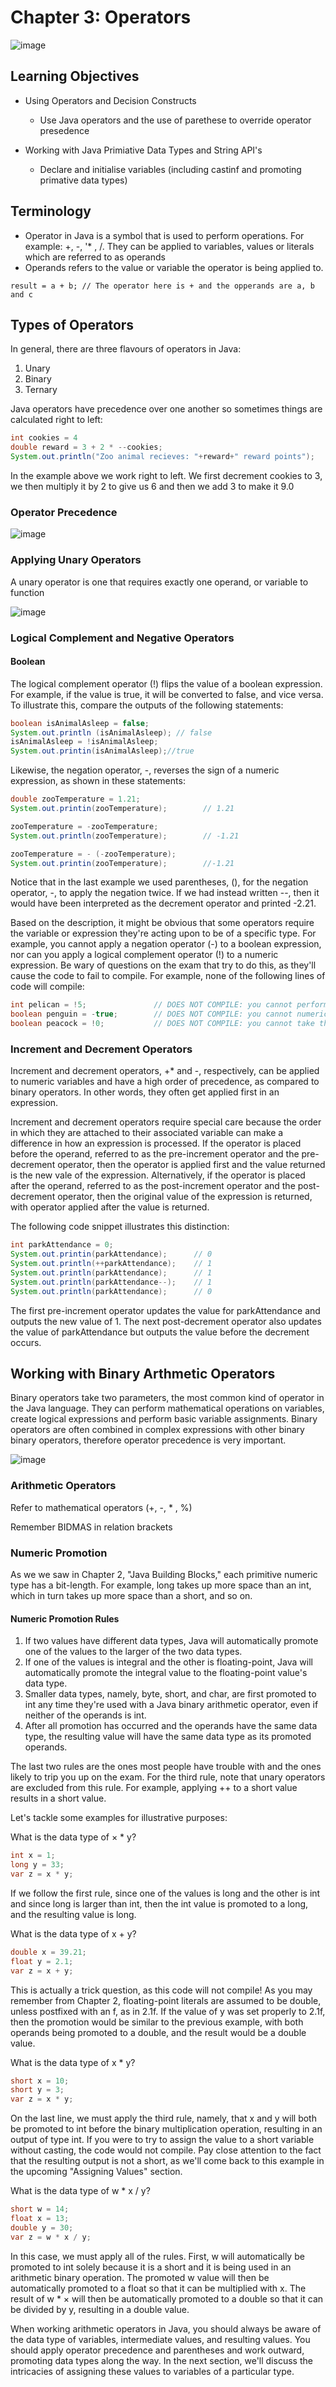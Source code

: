 # Chapter 3: Operators     

![image](https://user-images.githubusercontent.com/91537105/151004976-fc10619d-62de-4caf-95d1-a3e23a36d6bf.png)

## Learning Objectives

* Using Operators and Decision Constructs
  * Use Java operators and the use of parethese to override operator presedence
  
* Working with Java Primiative Data Types and String API's
  * Declare and initialise variables (including castinf and promoting primative data types)   

## Terminology 

* Operator in Java is a symbol that is used to perform operations. For example: +, -, '* , /. They can be applied to variables, values or literals which are referred to as operands
* Operands refers to the value or variable the operator is being applied to.

``` result = a + b; // The operator here is + and the opperands are a, b and c ```

## Types of Operators

In general, there are three flavours of operators in Java:
1. Unary
2. Binary 
3. Ternary

Java operators have precedence over one another so sometimes things are calculated right to left:

``` Java
int cookies = 4                                   
double reward = 3 + 2 * --cookies;                                 
System.out.println("Zoo animal recieves: "+reward+" reward points");
```

In the example above we work right to left. We first decrement cookies to 3, we then multiply it by 2 to give us 6 and then we add 3 to make it 9.0

### Operator Precedence

![image](https://user-images.githubusercontent.com/91537105/152002583-c28c285e-cac1-4b25-88e3-0e1c47c266b7.png)

### Applying Unary Operators

A unary operator is one that requires exactly one operand, or variable to function

![image](https://user-images.githubusercontent.com/91537105/152004720-86300b0f-e38b-4568-9b4a-6d88b6ebf8e9.png)

### Logical Complement and Negative Operators

#### Boolean

The logical complement operator (!) flips the value of a boolean expression. For example, if the value is true, it will be converted to false, and vice versa. To illustrate this, compare the outputs of the following statements:

``` Java
boolean isAnimalAsleep = false;
System.out.println (isAnimalAsleep); // false
isAnimalAsleep = !isAnimalAsleep;
System.out.printin(isAnimalAsleep);//true
```

Likewise, the negation operator, -, reverses the sign of a numeric expression, as shown in these statements:

``` Java
double zooTemperature = 1.21;
System.out.printin(zooTemperature);        // 1.21

zooTemperature = -zooTemperature;
System.out.println(zooTemperature);        // -1.21

zooTemperature = - (-zooTemperature);
System.out.printin(zooTemperature);        //-1.21
```

Notice that in the last example we used parentheses, (), for the negation operator, -, to apply the negation twice. If we had instead written --, then it would have been interpreted as the decrement operator and printed -2.21. 

Based on the description, it might be obvious that some operators require the variable or expression they're acting upon to be of a specific type. For example, you cannot apply
a negation operator (-) to a boolean expression, nor can you apply a logical complement operator (!) to a numeric expression. Be wary of questions on the exam that try to do this, as they'll cause the code to fail to compile. For example, none of the following lines of code will compile:

``` Java
int pelican = !5;               // DOES NOT COMPILE: you cannot perform a logical inversion of a numeric value.
boolean penguin = -true;        // DOES NOT COMPILE: you cannot numerically negate a boolean value; you need to use the logical inverse operator.
boolean peacock = !0;           // DOES NOT COMPILE: you cannot take the logical complement of a numeric value, nor can you assign an integer to a boolean variable.
```

### Increment and Decrement Operators

Increment and decrement operators, +* and -, respectively, can be applied to numeric variables and have a high order of precedence, as compared to binary operators. In other words, they often get applied first in an expression.

Increment and decrement operators require special care because the order in which they are attached to their associated variable can make a difference in how an expression is processed. If the operator is placed before the operand, referred to as the pre-increment operator and the pre-decrement operator, then the operator is applied first and the value returned is the new vale of the expression. Alternatively, if the operator is placed after the operand, referred to as the post-increment operator and the post-decrement operator, then the original value of the expression is returned, with operator applied after the value is returned.

The following code snippet illustrates this distinction:

``` Java
int parkAttendance = 0;
System.out.printin(parkAttendance);      // 0
System.out.println(++parkAttendance);    // 1
System.out.println(parkAttendance);      // 1
System.out.println(parkAttendance--);    // 1
System.out.println(parkAttendance);      // 0
```
The first pre-increment operator updates the value for parkAttendance and outputs the new value of 1. The next post-decrement operator also updates the value of parkAttendance but outputs the value before the decrement occurs.

## Working with Binary Arthmetic Operators

Binary operators take two parameters, the most common kind of operator in the Java language. They can perform mathematical operations on variables, create logical expressions and perform basic variable assignments. Binary operators are often combined in complex expressions with other binary binary operators, therefore operator precedence is very important.

![image](https://user-images.githubusercontent.com/91537105/152154090-7275821b-0264-4f8f-9a59-5084a37c1fb5.png)

### Arithmetic Operators

Refer to mathematical operators (+, -, * , %)

Remember BIDMAS in relation brackets

### Numeric Promotion

As we we saw in Chapter 2, "Java Building Blocks," each primitive numeric type has a bit-length. For example, long takes up more space than an int, which in turn takes up more space than a short, and so on.

#### Numeric Promotion Rules

1. If two values have different data types, Java will automatically promote one of the values to the larger of the two data types.
2. If one of the values is integral and the other is floating-point, Java will automatically promote the integral value to the floating-point value's data type.
3. Smaller data types, namely, byte, short, and char, are first promoted to int any time they're used with a Java binary arithmetic operator, even if neither of the operands is int.
4. After all promotion has occurred and the operands have the same data type, the resulting value will have the same data type as its promoted operands.

The last two rules are the ones most people have trouble with and the ones likely to trip you up on the exam. For the third rule, note that unary operators are excluded from this rule. For example, applying ++ to a short value results in a short value.

Let's tackle some examples for illustrative purposes:

What is the data type of × * y?
``` Java
int x = 1;
long y = 33;
var z = x * y;
```

If we follow the first rule, since one of the values is long and the other is int and since long is larger than int, then the int value is promoted to a long, and the resulting
value is long.

What is the data type of x + y?
```Java
double x = 39.21;
float y = 2.1;
var z = x + y;
```

This is actually a trick question, as this code will not compile! As you may remember from Chapter 2, floating-point literals are assumed to be double, unless postfixed with
an f, as in 2.1f. If the value of y was set properly to 2.1f, then the promotion would be similar to the previous example, with both operands being promoted to a double, and the result would be a double value.

What is the data type of x * y? 
```Java
short x = 10;
short y = 3;
var z = x * y;
```

On the last line, we must apply the third rule, namely, that x and y will both be promoted to int before the binary multiplication operation, resulting in an output of type
int. If you were to try to assign the value to a short variable without casting, the code would not compile. Pay close attention to the fact that the resulting output is not a
short, as we'll come back to this example in the upcoming "Assigning Values" section.

What is the data type of w * x / y?
```Java
short w = 14;
float x = 13;
double y = 30;
var z = w * x / y;
```

In this case, we must apply all of the rules. First, w will automatically be promoted to int solely because it is a short and it is being used in an arithmetic binary operation. The promoted w value will then be automatically promoted to a float so that it can be multiplied with x. The result of w * × will then be automatically promoted to a double so that it can be divided by y, resulting in a double value.

When working arithmetic operators in Java, you should always be aware of the data type of variables, intermediate values, and resulting values. You should apply operator precedence and parentheses and work outward, promoting data types along the way. In the next section, we'll discuss the intricacies of assigning these values to variables of a particular type.
